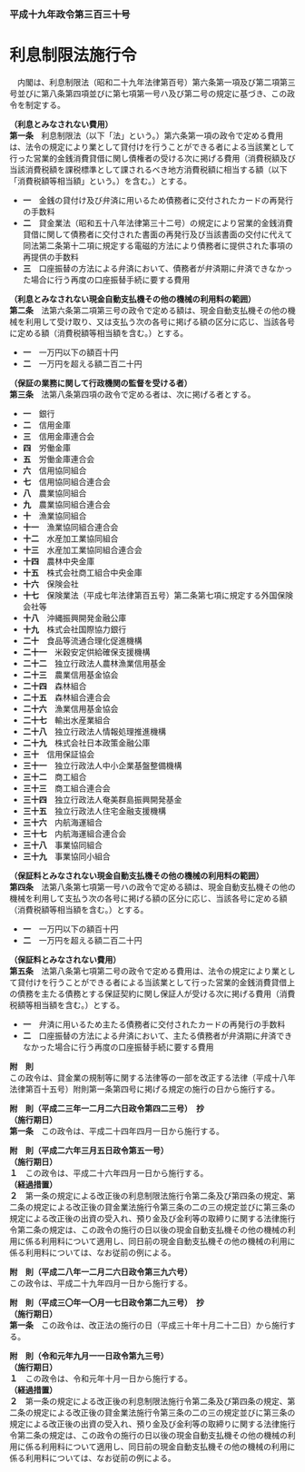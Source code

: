 ### 平成十九年政令第三百三十号  
# 利息制限法施行令  
　内閣は、利息制限法（昭和二十九年法律第百号）第六条第一項及び第二項第三号並びに第八条第四項並びに第七項第一号ハ及び第二号の規定に基づき、この政令を制定する。  
  
**（利息とみなされない費用）**  
**第一条**　利息制限法（以下「法」という。）第六条第一項の政令で定める費用は、法令の規定により業として貸付けを行うことができる者による当該業として行った営業的金銭消費貸借に関し債権者の受ける次に掲げる費用（消費税額及び当該消費税額を課税標準として課されるべき地方消費税額に相当する額（以下「消費税額等相当額」という。）を含む。）とする。  
* **一**　金銭の貸付け及び弁済に用いるため債務者に交付されたカードの再発行の手数料  
* **二**　貸金業法（昭和五十八年法律第三十二号）の規定により営業的金銭消費貸借に関して債務者に交付された書面の再発行及び当該書面の交付に代えて同法第二条第十二項に規定する電磁的方法により債務者に提供された事項の再提供の手数料  
* **三**　口座振替の方法による弁済において、債務者が弁済期に弁済できなかった場合に行う再度の口座振替手続に要する費用  
  
**（利息とみなされない現金自動支払機その他の機械の利用料の範囲）**  
**第二条**　法第六条第二項第三号の政令で定める額は、現金自動支払機その他の機械を利用して受け取り、又は支払う次の各号に掲げる額の区分に応じ、当該各号に定める額（消費税額等相当額を含む。）とする。  
* **一**　一万円以下の額百十円  
* **二**　一万円を超える額二百二十円  
  
**（保証の業務に関して行政機関の監督を受ける者）**  
**第三条**　法第八条第四項の政令で定める者は、次に掲げる者とする。  
* **一**　銀行  
* **二**　信用金庫  
* **三**　信用金庫連合会  
* **四**　労働金庫  
* **五**　労働金庫連合会  
* **六**　信用協同組合  
* **七**　信用協同組合連合会  
* **八**　農業協同組合  
* **九**　農業協同組合連合会  
* **十**　漁業協同組合  
* **十一**　漁業協同組合連合会  
* **十二**　水産加工業協同組合  
* **十三**　水産加工業協同組合連合会  
* **十四**　農林中央金庫  
* **十五**　株式会社商工組合中央金庫  
* **十六**　保険会社  
* **十七**　保険業法（平成七年法律第百五号）第二条第七項に規定する外国保険会社等  
* **十八**　沖縄振興開発金融公庫  
* **十九**　株式会社国際協力銀行  
* **二十**　食品等流通合理化促進機構  
* **二十一**　米穀安定供給確保支援機構  
* **二十二**　独立行政法人農林漁業信用基金  
* **二十三**　農業信用基金協会  
* **二十四**　森林組合  
* **二十五**　森林組合連合会  
* **二十六**　漁業信用基金協会  
* **二十七**　輸出水産業組合  
* **二十八**　独立行政法人情報処理推進機構  
* **二十九**　株式会社日本政策金融公庫  
* **三十**　信用保証協会  
* **三十一**　独立行政法人中小企業基盤整備機構  
* **三十二**　商工組合  
* **三十三**　商工組合連合会  
* **三十四**　独立行政法人奄美群島振興開発基金  
* **三十五**　独立行政法人住宅金融支援機構  
* **三十六**　内航海運組合  
* **三十七**　内航海運組合連合会  
* **三十八**　事業協同組合  
* **三十九**　事業協同小組合  
  
**（保証料とみなされない現金自動支払機その他の機械の利用料の範囲）**  
**第四条**　法第八条第七項第一号ハの政令で定める額は、現金自動支払機その他の機械を利用して支払う次の各号に掲げる額の区分に応じ、当該各号に定める額（消費税額等相当額を含む。）とする。  
* **一**　一万円以下の額百十円  
* **二**　一万円を超える額二百二十円  
  
**（保証料とみなされない費用）**  
**第五条**　法第八条第七項第二号の政令で定める費用は、法令の規定により業として貸付けを行うことができる者による当該業として行った営業的金銭消費貸借上の債務を主たる債務とする保証契約に関し保証人が受ける次に掲げる費用（消費税額等相当額を含む。）とする。  
* **一**　弁済に用いるため主たる債務者に交付されたカードの再発行の手数料  
* **二**　口座振替の方法による弁済において、主たる債務者が弁済期に弁済できなかった場合に行う再度の口座振替手続に要する費用  
  
**附　則**  
この政令は、貸金業の規制等に関する法律等の一部を改正する法律（平成十八年法律第百十五号）附則第一条第四号に掲げる規定の施行の日から施行する。  
  
**附　則（平成二三年一二月二六日政令第四二三号）　抄**  
**（施行期日）**  
**第一条**　この政令は、平成二十四年四月一日から施行する。  
  
**附　則（平成二六年三月五日政令第五一号）**  
**（施行期日）**  
**１**　この政令は、平成二十六年四月一日から施行する。  
**（経過措置）**  
**２**　第一条の規定による改正後の利息制限法施行令第二条及び第四条の規定、第二条の規定による改正後の貸金業法施行令第三条の二の三の規定並びに第三条の規定による改正後の出資の受入れ、預り金及び金利等の取締りに関する法律施行令第二条の規定は、この政令の施行の日以後の現金自動支払機その他の機械の利用に係る利用料について適用し、同日前の現金自動支払機その他の機械の利用に係る利用料については、なお従前の例による。  
  
**附　則（平成二八年一二月二六日政令第三九六号）**  
この政令は、平成二十九年四月一日から施行する。  
  
**附　則（平成三〇年一〇月一七日政令第二九三号）　抄**  
**（施行期日）**  
**第一条**　この政令は、改正法の施行の日（平成三十年十月二十二日）から施行する。  
  
**附　則（令和元年九月一一日政令第九三号）**  
**（施行期日）**  
**１**　この政令は、令和元年十月一日から施行する。  
**（経過措置）**  
**２**　第一条の規定による改正後の利息制限法施行令第二条及び第四条の規定、第二条の規定による改正後の貸金業法施行令第三条の二の三の規定並びに第三条の規定による改正後の出資の受入れ、預り金及び金利等の取締りに関する法律施行令第二条の規定は、この政令の施行の日以後の現金自動支払機その他の機械の利用に係る利用料について適用し、同日前の現金自動支払機その他の機械の利用に係る利用料については、なお従前の例による。  
  
